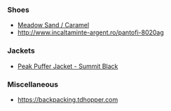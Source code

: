 ### Shoes

- [Meadow Sand / Caramel](https://danubefootwear.com/collections/all-products/products/meadow-sand-caramel)
- http://www.incaltaminte-argent.ro/pantofi-8020ag

### Jackets

- [Peak Puffer Jacket - Summit Black](https://www.prozis.com/ro/en/prozis/peak-puffer-jacket-summit-black)

### Miscellaneous

- https://backpacking.tdhopper.com
